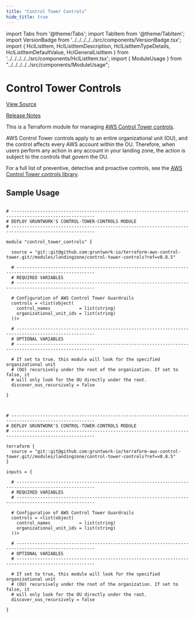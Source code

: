 ```yaml
---
title: "Control Tower Controls"
hide_title: true
---
```


import Tabs from '@theme/Tabs';
import TabItem from '@theme/TabItem';
import VersionBadge from '../../../../../src/components/VersionBadge.tsx';
import { HclListItem, HclListItemDescription, HclListItemTypeDetails, HclListItemDefaultValue, HclGeneralListItem } from '../../../../../src/components/HclListItem.tsx';
import { ModuleUsage } from "../../../../../src/components/ModuleUsage";

<VersionBadge repoTitle="Control Tower" version="0.8.5" lastModifiedVersion="0.7.6"/>

# Control Tower Controls

<a href="https://github.com/gruntwork-io/terraform-aws-control-tower/tree/v0.8.5/modules/landingzone/control-tower-controls" className="link-button" title="View the source code for this module in GitHub.">View Source</a>

<a href="https://github.com/gruntwork-io/terraform-aws-control-tower/releases/tag/v0.7.6" className="link-button" title="Release notes for only versions which impacted this module.">Release Notes</a>

This is a Terraform module for managing [AWS Control Tower controls](https://docs.aws.amazon.com/controltower/latest/controlreference/controls.html).

AWS Control Tower controls apply to an entire organizational unit (OU), and the control affects every AWS account within the OU. Therefore, when users perform any action in any account in your landing zone, the action is subject to the controls that govern the OU.

For a full list of preventive, detective and proactive controls, see the [AWS Control Tower controls library](https://docs.aws.amazon.com/controltower/latest/userguide/controls-reference.html).

## Sample Usage

<Tabs>
<TabItem value="terraform" label="Terraform" default>

```hcl title="main.tf"

# ------------------------------------------------------------------------------------------------------
# DEPLOY GRUNTWORK'S CONTROL-TOWER-CONTROLS MODULE
# ------------------------------------------------------------------------------------------------------

module "control_tower_controls" {

  source = "git::git@github.com:gruntwork-io/terraform-aws-control-tower.git//modules/landingzone/control-tower-controls?ref=v0.8.5"

  # ----------------------------------------------------------------------------------------------------
  # REQUIRED VARIABLES
  # ----------------------------------------------------------------------------------------------------

  # Configuration of AWS Control Tower Guardrails
  controls = <list(object(
    control_names           = list(string)
    organizational_unit_ids = list(string)
  ))>

  # ----------------------------------------------------------------------------------------------------
  # OPTIONAL VARIABLES
  # ----------------------------------------------------------------------------------------------------

  # If set to true, this module will look for the specified organizational unit
  # (OU) recursively under the root of the organization. If set to false, it
  # will only look for the OU directly under the root.
  discover_ous_recursively = false

}


```

</TabItem>
<TabItem value="terragrunt" label="Terragrunt" default>

```hcl title="terragrunt.hcl"

# ------------------------------------------------------------------------------------------------------
# DEPLOY GRUNTWORK'S CONTROL-TOWER-CONTROLS MODULE
# ------------------------------------------------------------------------------------------------------

terraform {
  source = "git::git@github.com:gruntwork-io/terraform-aws-control-tower.git//modules/landingzone/control-tower-controls?ref=v0.8.5"
}

inputs = {

  # ----------------------------------------------------------------------------------------------------
  # REQUIRED VARIABLES
  # ----------------------------------------------------------------------------------------------------

  # Configuration of AWS Control Tower Guardrails
  controls = <list(object(
    control_names           = list(string)
    organizational_unit_ids = list(string)
  ))>

  # ----------------------------------------------------------------------------------------------------
  # OPTIONAL VARIABLES
  # ----------------------------------------------------------------------------------------------------

  # If set to true, this module will look for the specified organizational unit
  # (OU) recursively under the root of the organization. If set to false, it
  # will only look for the OU directly under the root.
  discover_ous_recursively = false

}


```

</TabItem>
</Tabs>

<!-- ##DOCS-SOURCER-START
{
  "originalSources": [
    "https://github.com/gruntwork-io/terraform-aws-control-tower/tree/v0.8.5/modules/control-tower-controls/readme.md",
    "https://github.com/gruntwork-io/terraform-aws-control-tower/tree/v0.8.5/modules/control-tower-controls/variables.tf",
    "https://github.com/gruntwork-io/terraform-aws-control-tower/tree/v0.8.5/modules/control-tower-controls/outputs.tf"
  ],
  "sourcePlugin": "module-catalog-api",
  "hash": "6849b656abdacc80c202650cc5adbaf2"
}
##DOCS-SOURCER-END -->
